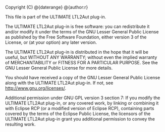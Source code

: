 Copyright (C) @{daterange} @{author:r}

This file is part of the ULTIMATE LTL2Aut plug-in.

The ULTIMATE LTL2Aut plug-in is free software: you can redistribute it and/or modify
it under the terms of the GNU Lesser General Public License as published
by the Free Software Foundation, either version 3 of the License, or
(at your option) any later version.

The ULTIMATE LTL2Aut plug-in is distributed in the hope that it will be useful,
but WITHOUT ANY WARRANTY; without even the implied warranty of
MERCHANTABILITY or FITNESS FOR A PARTICULAR PURPOSE. See the
GNU Lesser General Public License for more details.

You should have received a copy of the GNU Lesser General Public License
along with the ULTIMATE LTL2Aut plug-in. If not, see <http://www.gnu.org/licenses/>.

Additional permission under GNU GPL version 3 section 7:
If you modify the ULTIMATE LTL2Aut plug-in, or any covered work, by linking
or combining it with Eclipse RCP (or a modified version of Eclipse RCP), 
containing parts covered by the terms of the Eclipse Public License, the 
licensors of the ULTIMATE LTL2Aut plug-in grant you additional permission 
to convey the resulting work.
